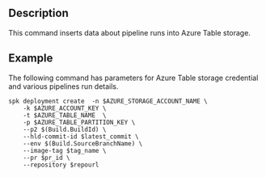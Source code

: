 ## Description

This command inserts data about pipeline runs into Azure Table storage.

## Example

The following command has parameters for Azure Table storage credential and various pipelines run details.

```
spk deployment create  -n $AZURE_STORAGE_ACCOUNT_NAME \
    -k $AZURE_ACCOUNT_KEY \
    -t $AZURE_TABLE_NAME  \
    -p $AZURE_TABLE_PARTITION_KEY \ 
    --p2 $(Build.BuildId) \
    --hld-commit-id $latest_commit \
    --env $(Build.SourceBranchName) \
    --image-tag $tag_name \
    --pr $pr_id \
    --repository $repourl
```
